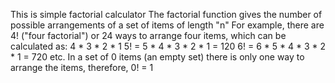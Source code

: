 This is simple factorial calculator
The factorial function gives the number of possible arrangements of a set of items of length "n"
For example, there are 4! ("four factorial") or 24 ways to arrange four items, which can be calculated as: 4 * 3 * 2 * 1
5! = 5 * 4 * 3 * 2 * 1 = 120
6! = 6 * 5 * 4 * 3 * 2 * 1 = 720
etc.
In a set of 0 items (an empty set) there is only one way to arrange the items, therefore, 0! = 1